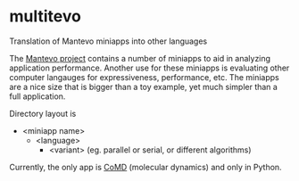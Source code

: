 # multitevo
Translation of Mantevo miniapps into other languages

The [Mantevo project](https://mantevo.org/) contains a number of miniapps to aid in analyzing application performance.   Another use for these miniapps is evaluating other computer langauges for expressiveness, performance, etc.   The miniapps are a nice size that is bigger than a toy example, yet much simpler than a full application.

Directory layout is
* \<miniapp name>
  * \<language>
    * \<variant> (eg. parallel or serial, or different algorithms)
  
Currently, the only app is [CoMD](http://www.exmatex.org/comd.html) (molecular dynamics) and only in Python.
  

  
